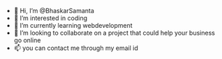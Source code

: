 - 👋 Hi, I’m @BhaskarSamanta
- 👀 I’m interested in coding
- 🌱 I’m currently learning webdevelopment
- 💞️ I’m looking to collaborate on a project that could help your business go online
- 📫 you can contact me through my email id 

<!---
BhaskarSamanta/BhaskarSamanta is a ✨ special ✨ repository because its `README.md` (this file) appears on your GitHub profile.
You can click the Preview link to take a look at your changes.
--->

